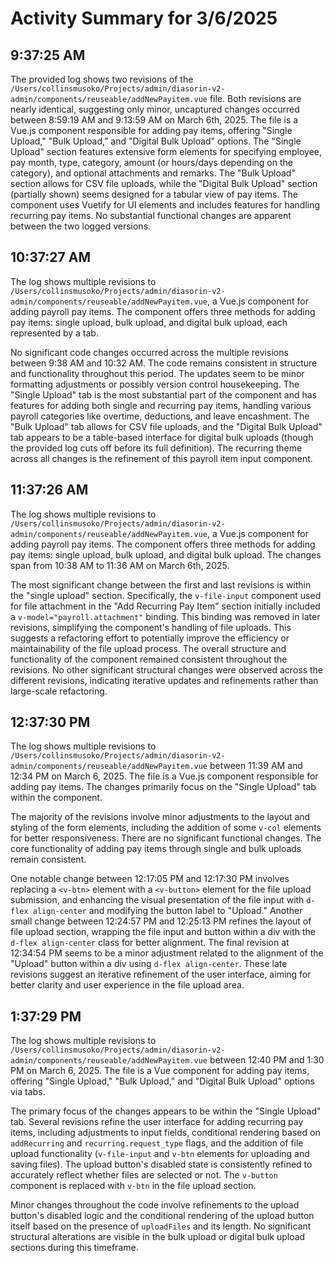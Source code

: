 # Activity Summary for 3/6/2025

## 9:37:25 AM
The provided log shows two revisions of the `/Users/collinsmusoko/Projects/admin/diasorin-v2-admin/components/reuseable/addNewPayitem.vue` file.  Both revisions are nearly identical, suggesting only minor, uncaptured changes occurred between 8:59:19 AM and 9:13:59 AM on March 6th, 2025. The file is a Vue.js component responsible for adding pay items, offering "Single Upload," "Bulk Upload," and "Digital Bulk Upload" options.  The "Single Upload" section features extensive form elements for specifying employee, pay month, type, category, amount (or hours/days depending on the category), and optional attachments and remarks.  The "Bulk Upload" section allows for CSV file uploads, while the "Digital Bulk Upload" section (partially shown) seems designed for a tabular view of pay items.  The component uses Vuetify for UI elements and includes features for handling recurring pay items.  No substantial functional changes are apparent between the two logged versions.


## 10:37:27 AM
The log shows multiple revisions to `/Users/collinsmusoko/Projects/admin/diasorin-v2-admin/components/reuseable/addNewPayitem.vue`, a Vue.js component for adding payroll pay items.  The component offers three methods for adding pay items: single upload, bulk upload, and digital bulk upload, each represented by a tab.

No significant code changes occurred across the multiple revisions between 9:38 AM and 10:32 AM.  The code remains consistent in structure and functionality throughout this period. The  updates seem to be minor formatting adjustments or possibly version control housekeeping. The "Single Upload" tab is the most substantial part of the component and has features for adding both single and recurring pay items, handling various payroll categories like overtime, deductions, and leave encashment.  The "Bulk Upload" tab allows for CSV file uploads, and the "Digital Bulk Upload" tab appears to be a table-based interface for digital bulk uploads (though the provided log cuts off before its full definition). The recurring theme across all changes is the refinement of this payroll item input component.


## 11:37:26 AM
The log shows multiple revisions to `/Users/collinsmusoko/Projects/admin/diasorin-v2-admin/components/reuseable/addNewPayitem.vue`, a Vue.js component for adding payroll pay items.  The component offers three methods for adding pay items: single upload, bulk upload, and digital bulk upload.  The changes span from 10:38 AM to 11:36 AM on March 6th, 2025.

The most significant change between the first and last revisions is within the "single upload" section.  Specifically, the `v-file-input` component used for file attachment in the "Add Recurring Pay Item" section initially included a `v-model="payroll.attachment"` binding.  This binding was removed in later revisions, simplifying the component's handling of file uploads. This suggests a refactoring effort to potentially improve the efficiency or maintainability of the file upload process.  The overall structure and functionality of the component remained consistent throughout the revisions.  No other significant structural changes were observed across the different revisions, indicating iterative updates and refinements rather than large-scale refactoring.


## 12:37:30 PM
The log shows multiple revisions to `/Users/collinsmusoko/Projects/admin/diasorin-v2-admin/components/reuseable/addNewPayitem.vue` between 11:39 AM and 12:34 PM on March 6, 2025.  The file is a Vue.js component responsible for adding pay items.  The changes primarily focus on the "Single Upload" tab within the component.

The majority of the revisions involve minor adjustments to the layout and styling of the form elements, including the addition of some  `v-col` elements for better responsiveness. There are no significant functional changes.  The core functionality of adding pay items through single and bulk uploads remain consistent.

One notable change between 12:17:05 PM and 12:17:30 PM involves replacing a `<v-btn>` element with a `<v-button>` element for the file upload submission, and enhancing the visual presentation of the file input with `d-flex align-center` and modifying the button label to "Upload."  Another small change between 12:24:57 PM and 12:25:13 PM refines the layout of file upload section, wrapping the file input and button within a div with the `d-flex align-center` class for better alignment.  The final revision at 12:34:54 PM seems to be a minor adjustment related to the alignment of the "Upload" button within a div using `d-flex align-center`.  These late revisions suggest an iterative refinement of the user interface, aiming for better clarity and user experience in the file upload area.


## 1:37:29 PM
The log shows multiple revisions to `/Users/collinsmusoko/Projects/admin/diasorin-v2-admin/components/reuseable/addNewPayitem.vue` between 12:40 PM and 1:30 PM on March 6, 2025.  The file is a Vue component for adding pay items, offering "Single Upload," "Bulk Upload," and "Digital Bulk Upload" options via tabs.

The primary focus of the changes appears to be within the "Single Upload" tab.  Several revisions refine the user interface for adding recurring pay items, including adjustments to input fields, conditional rendering based on `addRecurring` and `recurring.request_type` flags, and the addition of file upload functionality (`v-file-input` and `v-btn` elements for uploading and saving files).  The upload button's disabled state is consistently refined to accurately reflect whether files are selected or not. The `v-button` component is replaced with `v-btn` in the file upload section.

Minor changes throughout the code involve refinements to the upload button's disabled logic and the conditional rendering of the upload button itself based on the presence of `uploadFiles` and its length.  No significant structural alterations are visible in the bulk upload or digital bulk upload sections during this timeframe.

